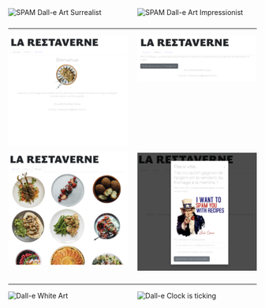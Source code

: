 <div style="display: flex; flex-wrap: wrap; justify-content: space-between;">
    <div style="flex-basis: 48%; margin-bottom: 10px;">
        <img src="assets/img/DALL·E 2024-01-23 06.39.25 - Create an impressionistic artwork in the style of Van Gogh, featuring a whimsical cheese and SPAM theme. The scene is a vibrant countryside, painted w.png" alt="SPAM Dall-e Art Surrealist" style="max-width: 100%; height: auto;">
    </div>
    <div style="flex-basis: 48%; margin-bottom: 10px;">
        <img src="assets/img/DALL·E 2024-01-23 06.39.40 - Compose an impressionistic artwork in the style reminiscent of Van Gogh with a focus on camembert cheese and SPAM. Visualize a rural landscape with a .png" alt="SPAM Dall-e Art Impressionist" style="max-width: 100%; height: auto;">
    </div>
</div>
<hr>
<div style="display: flex; flex-wrap: wrap; justify-content: space-between;">
    <div style="flex-basis: 48%; margin-bottom: 10px;">
        <img src="assets/img/Apercu_site_restaverne.png" alt="Homepage Restaverne Website" style="max-width: 100%; height: auto;">
    </div>
    <div style="flex-basis: 48%; margin-bottom: 10px;">
        <img src="assets/img/Menu_site_restaverne.png" alt="Menu Restaverne Website" style="max-width: 100%; height: auto;">
    </div>
</div>
<div style="display: flex; flex-wrap: wrap; justify-content: space-between;">
    <div style="flex-basis: 48%; margin-bottom: 10px;">
        <img src="assets/img/gallerie_site_restaverne.png" alt="Gallery Dishes Display Restaverne Website" style="max-width: 100%; height: auto;">
    </div>
    <div style="flex-basis: 48%; margin-bottom: 10px;">
        <img src="assets/img/uncle-spam-pop-up.png" alt="Pop-up" style="max-width: 100%; height: auto;">
    </div>
</div>
<hr>
<div style="display: flex; flex-wrap: wrap; justify-content: space-between;">
    <div style="flex-basis: 48%; margin-bottom: 10px;">
        <img src="assets/img/DALL·E 2024-01-23 06.40.12 - Craft a surrealistic artwork where goat cheese is the central theme. Imagine a fantastical landscape that's a cheeseboard come to life, with hills and.png" alt="Dall-e White Art" style="max-width: 100%; height: auto;">
    </div>
    <div style="flex-basis: 48%; margin-bottom: 10px;">
        <img src="assets/img/DALL·E 2024-01-23 06.41.32 - Design a surrealistic artwork reminiscent of early 20th-century surrealism, characterized by dream-like landscapes, melting objects, and bizarre, flui.png" alt="Dall-e Clock is ticking" style="max-width: 100%; height: auto;">
    </div>
</div>
